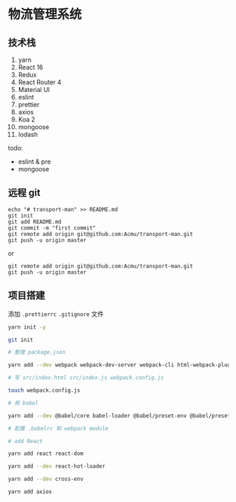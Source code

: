 # 物流管理系统

## 技术栈

1. yarn
2. React 16
3. Redux
4. React Router 4
5. Material UI
6. eslint
7. prettier
8. axios
9. Koa 2
10. mongoose
11. lodash


todo:
- eslint & pre
- mongoose


## 远程 git

```
echo "# transport-man" >> README.md
git init
git add README.md
git commit -m "first commit"
git remote add origin git@github.com:Acmu/transport-man.git
git push -u origin master
```

or

```
git remote add origin git@github.com:Acmu/transport-man.git
git push -u origin master
```

## 项目搭建

添加 `.prettierrc` `.gitignore` 文件

```sh
yarn init -y

git init

# 整理 package.json

yarn add --dev webpack webpack-dev-server webpack-cli html-webpack-plugin

# 写 src/index.html src/index.js webpack.config.js

touch webpack.config.js

# 用 babel

yarn add --dev @babel/core babel-loader @babel/preset-env @babel/preset-react

# 配置 .babelrc 和 webpack module

# add React

yarn add react react-dom

yarn add --dev react-hot-loader

yarn add --dev cross-env

yarn add axios

```



```sh


```
